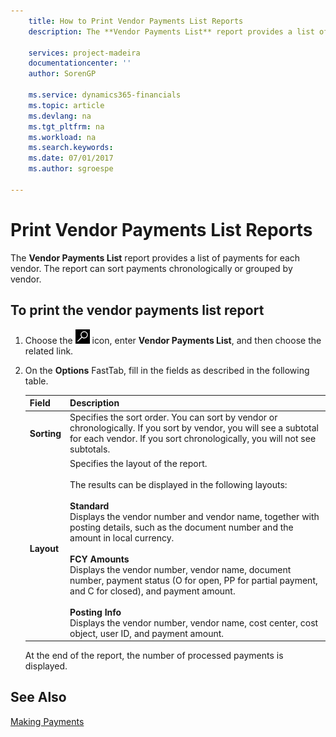 ```yaml
---
    title: How to Print Vendor Payments List Reports
    description: The **Vendor Payments List** report provides a list of payments for each vendor. The report can sort payments chronologically or grouped by vendor.

    services: project-madeira 
    documentationcenter: ''
    author: SorenGP

    ms.service: dynamics365-financials
    ms.topic: article
    ms.devlang: na
    ms.tgt_pltfrm: na
    ms.workload: na
    ms.search.keywords:
    ms.date: 07/01/2017
    ms.author: sgroespe

---
```

# Print Vendor Payments List Reports
The **Vendor Payments List** report provides a list of payments for each vendor. The report can sort payments chronologically or grouped by vendor.  

## To print the vendor payments list report  

1. Choose the ![Search for Page or Report](../../media/ui-search/search_small.png "Search for Page or Report icon") icon, enter **Vendor Payments List**, and then choose the related link.  
2. On the **Options** FastTab, fill in the fields as described in the following table.  

   |Field|Description|  
   |---------------------------------|---------------------------------------|  
   |**Sorting**|Specifies the sort order. You can sort by vendor or chronologically. If you sort by vendor, you will see a subtotal for each vendor. If you sort chronologically, you will not see subtotals.|  
   |**Layout**|Specifies the layout of the report.<br /><br /> The results can be displayed in the following layouts:<br /><br /> **Standard**<br /> Displays the vendor number and vendor name, together with posting details, such as the document number and the amount in local currency.<br /><br /> **FCY Amounts**<br /> Displays the vendor number, vendor name, document number, payment status (O for open, PP for partial payment, and C for closed), and payment amount.<br /><br /> **Posting Info**<br /> Displays the vendor number, vendor name, cost center, cost object, user ID, and payment amount.|  

   At the end of the report, the number of processed payments is displayed.  

## See Also  
[Making Payments](../../payables-make-payments.md)
